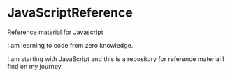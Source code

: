 # JavaScriptReference
Reference material for Javascript

I am learning to code from zero knowledge.

I am starting with JavaScript and this is a repository for reference material I find on my journey.
